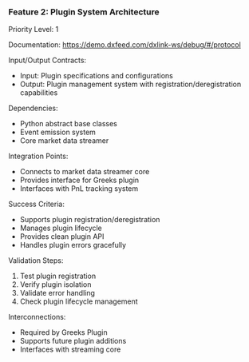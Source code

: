 ### Feature 2: Plugin System Architecture  
Priority Level: 1  

Documentation: https://demo.dxfeed.com/dxlink-ws/debug/#/protocol
  
Input/Output Contracts:  
- Input: Plugin specifications and configurations  
- Output: Plugin management system with registration/deregistration capabilities  
  
Dependencies:  
- Python abstract base classes  
- Event emission system  
- Core market data streamer  
  
Integration Points:  
- Connects to market data streamer core  
- Provides interface for Greeks plugin  
- Interfaces with PnL tracking system  
  
Success Criteria:  
- Supports plugin registration/deregistration  
- Manages plugin lifecycle  
- Provides clean plugin API  
- Handles plugin errors gracefully  
  
Validation Steps:  
1. Test plugin registration  
2. Verify plugin isolation  
3. Validate error handling  
4. Check plugin lifecycle management  
  
Interconnections:  
- Required by Greeks Plugin  
- Supports future plugin additions  
- Interfaces with streaming core  